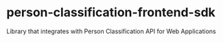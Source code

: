 # person-classification-frontend-sdk

Library that integrates with Person Classification API for Web Applications
